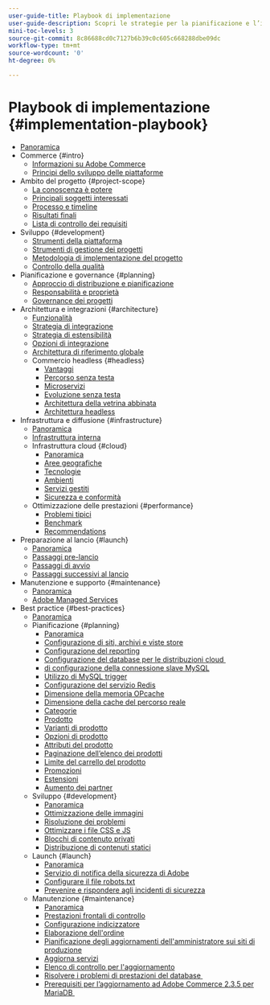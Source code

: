 ```yaml
---
user-guide-title: Playbook di implementazione
user-guide-description: Scopri le strategie per la pianificazione e l’implementazione di un sito Adobe Commerce di successo.
mini-toc-levels: 3
source-git-commit: 8c86688cd0c7127b6b39c0c605c668288dbe09dc
workflow-type: tm+mt
source-wordcount: '0'
ht-degree: 0%

---
```



# Playbook di implementazione {#implementation-playbook}

- [Panoramica](overview.md)
- Commerce {#intro}
   - [Informazioni su Adobe Commerce](intro/about-commerce.md)
   - [Principi dello sviluppo delle piattaforme](intro/platform-development.md)
- Ambito del progetto {#project-scope}
   - [La conoscenza è potere](project-scope/knowledge.md)
   - [Principali soggetti interessati](project-scope/key-stakeholders.md)
   - [Processo e timeline](project-scope/process-timeline.md)
   - [Risultati finali](project-scope/deliverables.md)
   - [Lista di controllo dei requisiti](project-scope/requirement-checklists.md)
- Sviluppo {#development}
   - [Strumenti della piattaforma](development/platform-tools.md)
   - [Strumenti di gestione dei progetti](development/project-management-tools.md)
   - [Metodologia di implementazione del progetto](development/delivery.md)
   - [Controllo della qualità](development/quality-control.md)
- Pianificazione e governance {#planning}
   - [Approccio di distribuzione e pianificazione](planning/delivery.md)
   - [Responsabilità e proprietà](planning/ownership.md)
   - [Governance dei progetti](planning/governance.md)
- Architettura e integrazioni {#architecture}
   - [Funzionalità](architecture/capabilities.md)
   - [Strategia di integrazione](architecture/integration-strategy.md)
   - [Strategia di estensibilità](architecture/extensibility-strategy.md)
   - [Opzioni di integrazione](architecture/integration-options.md)
   - [Architettura di riferimento globale](architecture/global-reference.md)
   - Commercio headless {#headless}
      - [Vantaggi](architecture/headless/benefits.md)
      - [Percorso senza testa](architecture/headless/journey-to-headless.md)
      - [Microservizi](architecture/headless/microservices.md)
      - [Evoluzione senza testa](architecture/headless/evolution.md)
      - [Architettura della vetrina abbinata](architecture/headless/legacy-storefront.md)
      - [Architettura headless](architecture/headless/adobe-commerce.md)
- Infrastruttura e diffusione {#infrastructure}
   - [Panoramica](infrastructure/overview.md)
   - [Infrastruttura interna](infrastructure/on-premises.md)
   - Infrastruttura cloud {#cloud}
      - [Panoramica](infrastructure/cloud/overview.md)
      - [Aree geografiche](infrastructure/cloud/regions.md)
      - [Tecnologie](infrastructure/cloud/technology.md)
      - [Ambienti](infrastructure/cloud/environments.md)
      - [Servizi gestiti](infrastructure/cloud/managed-services.md)
      - [Sicurezza e conformità](infrastructure/cloud/security.md)
   - Ottimizzazione delle prestazioni {#performance}
      - [Problemi tipici](infrastructure/performance/optimization.md)
      - [Benchmark](infrastructure/performance/benchmarks.md)
      - [Recommendations](infrastructure/performance/recommendations.md)
- Preparazione al lancio {#launch}
   - [Panoramica](launch/overview.md)
   - [Passaggi pre-lancio](launch/pre-launch-steps.md)
   - [Passaggi di avvio](launch/launch-steps.md)
   - [Passaggi successivi al lancio](launch/post-launch-steps.md)
- Manutenzione e supporto {#maintenance}
   - [Panoramica](maintenance/overview.md)
   - [Adobe Managed Services](maintenance/adobe-managed-services.md)
- Best practice {#best-practices}
   - [Panoramica](best-practices/phases.md)
   - Pianificazione {#planning}
      - [Panoramica](best-practices/planning/overview.md)
      - [Configurazione di siti, archivi e viste store](best-practices/planning/sites-stores-store-views.md)
      - [Configurazione del reporting](best-practices/planning/reporting-configuration.md)
      - [Configurazione del database per le distribuzioni cloud &#x200B;](best-practices/planning/database-on-cloud.md)
      - [&#x200B; di configurazione della connessione slave MySQL](best-practices/planning/configure-mysql-slave-connection-on-cloud.md)
      - [Utilizzo di MySQL trigger](best-practices/planning/mysql-triggers-usage.md)
      - [Configurazione del servizio Redis](best-practices/planning/redis-service-configuration.md)
      - [Dimensione della memoria OPcache](best-practices/planning/opcache-memory-size.md)
      - [Dimensione della cache del percorso reale](best-practices/planning/realpath-cache-size.md)
      - [Categorie](best-practices/planning/category-limits.md)
      - [Prodotto](best-practices/planning/product-sku-limits.md)
      - [Varianti di prodotto](best-practices/planning/product-variations.md)
      - [Opzioni di prodotto](best-practices/planning/product-options.md)
      - [Attributi del prodotto](best-practices/planning/product-attributes-and-options.md)
      - [Paginazione dell’elenco dei prodotti](best-practices/planning/product-listing-pagination.md)
      - [Limite del carrello del prodotto](best-practices/planning/product-cart.md)
      - [Promozioni](best-practices/planning/product-cart-promotions.md)
      - [Estensioni](best-practices/planning/extensions.md)
      - [Aumento dei partner](best-practices/planning/partner-escalation.md)
   - Sviluppo {#development}
      - [Panoramica](best-practices/development/overview.md)
      - [Ottimizzazione delle immagini](best-practices/development/image-optimization.md)
      - [Risoluzione dei problemi](best-practices/development/troubleshooting.md)
      - [Ottimizzare i file CSS e JS](best-practices/development/optimize-css-js-files.md)
      - [Blocchi di contenuto privati](best-practices/development/private-content-block-configuration.md)
      - [Distribuzione di contenuti statici](best-practices/development/static-content-deployment.md)
   - Launch {#launch}
      - [Panoramica](best-practices/launch/overview.md)
      - [Servizio di notifica della sicurezza di Adobe](best-practices/launch/security-notification-service.md)
      - [Configurare il file robots.txt](best-practices/launch/robots-txt.md)
      - [Prevenire e rispondere agli incidenti di sicurezza](best-practices/launch/prevent-respond-security-incident.md)
   - Manutenzione {#maintenance}
      - [Panoramica](best-practices/maintenance/overview.md)
      - [Prestazioni frontali di controllo](best-practices/maintenance/frontend-performance.md)
      - [Configurazione indicizzatore](best-practices/maintenance/indexer-configuration.md)
      - [Elaborazione dell&#39;ordine](best-practices/maintenance/order-processing-configuration.md)
      - [Pianificazione degli aggiornamenti dell&#39;amministratore sui siti di produzione](best-practices/maintenance/scheduling-admin-updates-in-production.md)
      - [Aggiorna servizi](best-practices/maintenance/update-services.md)
      - [Elenco di controllo per l&#39;aggiornamento](best-practices/maintenance/upgrade-checklist.md)
      - [Risolvere i problemi di prestazioni del database &#x200B;](best-practices/maintenance/resolve-database-performance-issues.md)
      - [Prerequisiti per l’aggiornamento ad Adobe Commerce 2.3.5 per MariaDB &#x200B;](best-practices/maintenance/commerce-235-upgrade-prerequisites-mariadb.md)
